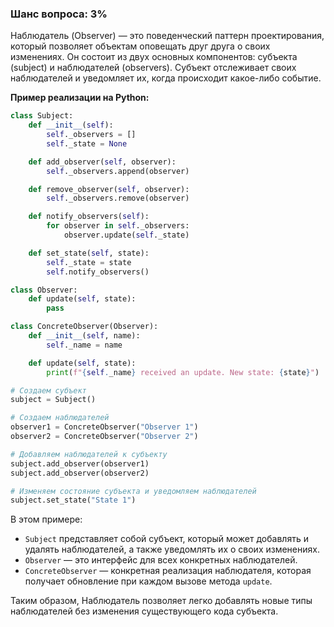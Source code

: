 ### Шанс вопроса: 3%

Наблюдатель (Observer) — это поведенческий паттерн проектирования, который позволяет объектам оповещать друг друга о своих изменениях. Он состоит из двух основных компонентов: субъекта (subject) и наблюдателей (observers). Субъект отслеживает своих наблюдателей и уведомляет их, когда происходит какое-либо событие.

**Пример реализации на Python:**

```python
class Subject:
    def __init__(self):
        self._observers = []
        self._state = None

    def add_observer(self, observer):
        self._observers.append(observer)

    def remove_observer(self, observer):
        self._observers.remove(observer)

    def notify_observers(self):
        for observer in self._observers:
            observer.update(self._state)

    def set_state(self, state):
        self._state = state
        self.notify_observers()

class Observer:
    def update(self, state):
        pass

class ConcreteObserver(Observer):
    def __init__(self, name):
        self._name = name

    def update(self, state):
        print(f"{self._name} received an update. New state: {state}")

# Создаем субъект
subject = Subject()

# Создаем наблюдателей
observer1 = ConcreteObserver("Observer 1")
observer2 = ConcreteObserver("Observer 2")

# Добавляем наблюдателей к субъекту
subject.add_observer(observer1)
subject.add_observer(observer2)

# Изменяем состояние субъекта и уведомляем наблюдателей
subject.set_state("State 1")
```

В этом примере:
- `Subject` представляет собой субъект, который может добавлять и удалять наблюдателей, а также уведомлять их о своих изменениях.
- `Observer` — это интерфейс для всех конкретных наблюдателей.
- `ConcreteObserver` — конкретная реализация наблюдателя, которая получает обновление при каждом вызове метода `update`.

Таким образом, Наблюдатель позволяет легко добавлять новые типы наблюдателей без изменения существующего кода субъекта.